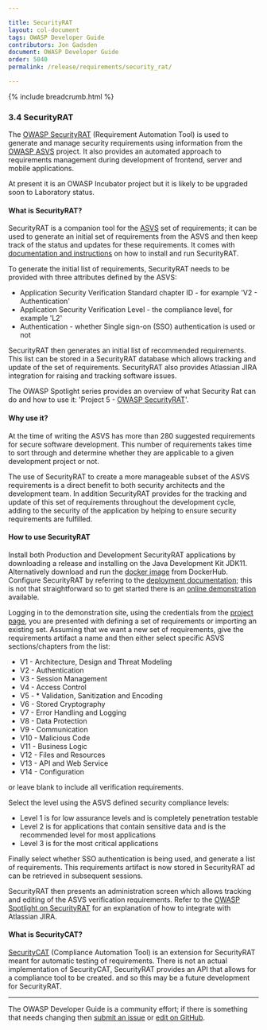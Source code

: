 ```yaml
---

title: SecurityRAT
layout: col-document
tags: OWASP Developer Guide
contributors: Jon Gadsden
document: OWASP Developer Guide
order: 5040
permalink: /release/requirements/security_rat/

---
```


{% include breadcrumb.html %}

### 3.4 SecurityRAT

The [OWASP SecurityRAT][srat] (Requirement Automation Tool) is used to generate and manage security requirements
using information from the [OWASP ASVS][asvs] project.
It also provides an automated approach to requirements management
during development of frontend, server and mobile applications.

At present it is an OWASP Incubator project but it is likely to be upgraded soon to Laboratory status.

#### What is SecurityRAT?

SecurityRAT is a companion tool for the [ASVS][asvs] set of requirements;
it can be used to generate an initial set of requirements from the ASVS
and then keep track of the status and updates for these requirements.
It comes with [documentation and instructions][sratdocs] on how to install and run SecurityRAT.

To generate the initial list of requirements, SecurityRAT needs to be provided with three attributes defined by the ASVS:

* Application Security Verification Standard chapter ID - for example 'V2 - Authentication'
* Application Security Verification Level - the compliance level, for example 'L2'
* Authentication - whether Single sign-on (SSO) authentication is used or not

SecurityRAT then generates an initial list of recommended requirements.
This list can be stored in a SecurityRAT database which allows tracking and update of the set of requirements.
SecurityRAT also provides Atlassian JIRA integration for raising and tracking software issues.

The OWASP Spotlight series provides an overview of what Security Rat can do and how to use it:
'Project 5 - [OWASP SecurityRAT][spotlight05]'.

#### Why use it?

At the time of writing the ASVS has more than 280 suggested requirements for secure software development.
This number of requirements takes time to sort through and determine whether
they are applicable to a given development project or not.

The use of SecurityRAT to create a more manageable subset of the ASVS requirements is a direct benefit to both
security architects and the development team.
In addition SecurityRAT provides for the tracking and update of this set of requirements throughout the development cycle,
adding to the security of the application by helping to ensure security requirements are fulfilled.

#### How to use SecurityRAT

Install both Production and Development SecurityRAT applications by
downloading a release and installing on the Java Development Kit JDK11.
Alternatively download and run the [docker image][sratdocker] from DockerHub.
Configure SecurityRAT by referring to the [deployment documentation][sratdeploy]; this is not that straightforward
so to get started there is an [online demonstration][sratdemo] available.

Logging in to the demonstration site, using the credentials from the [project page][srat],
you are presented with defining a set of requirements or importing an existing set.
Assuming that we want a new set of requirements, give the requirements artifact a name and then
either select specific ASVS sections/chapters from the list:

* V1 - Architecture, Design and Threat Modeling
* V2 - Authentication
* V3 - Session Management
* V4 - Access Control
* V5 - * Validation, Sanitization and Encoding
* V6 - Stored Cryptography
* V7 - Error Handling and Logging
* V8 - Data Protection
* V9 - Communication
* V10 - Malicious Code
* V11 - Business Logic
* V12 - Files and Resources
* V13 - API and Web Service
* V14 - Configuration

or leave blank to include all verification requirements.

Select the level using the ASVS defined security compliance levels:

* Level 1 is for low assurance levels and is completely penetration testable
* Level 2 is for applications that contain sensitive data and is the recommended level for most applications
* Level 3 is for the most critical applications

Finally select whether SSO authentication is being used, and generate a list of requirements.
This requirements artifact is now stored in SecurityRAT ad can be retrieved in subsequent sessions.

SecurityRAT then presents an administration screen which allows tracking and editing of the ASVS verification requirements.
Refer to the [OWASP Spotlight on SecurityRAT][spotlight05] for an explanation of how to integrate with Atlassian JIRA.

#### What is SecurityCAT?

[SecurityCAT][scat] (Compliance Automation Tool) is an extension for SecurityRAT meant for automatic testing of requirements.
There is not an actual implementation of SecurityCAT,
SecurityRAT provides an API that allows for a compliance tool to be created.
and so this may be a future development for SecurityRAT.

----

The OWASP Developer Guide is a community effort; if there is something that needs changing
then [submit an issue][issue0504] or [edit on GitHub][edit0504].

[asvs]: https://owasp.org/www-project-application-security-verification-standard/
[edit0504]: https://github.com/OWASP/www-project-developer-guide/blob/main/draft/05-requirements/04-security-rat.md
[issue0504]: https://github.com/OWASP/www-project-developer-guide/issues/new?labels=content&template=request.md&title=Update:%2005-requirements/04-security-rat
[spotlight05]: https://youtu.be/HiaHXtzJ3DE
[scat]: https://securityrat.github.io/int_securitycat.html#securitycat
[srat]: https://owasp.org/www-project-securityrat/
[sratdemo]: https://securityrat.org/
[sratdeploy]: https://securityrat.github.io/depl_production.html
[sratdocker]: https://hub.docker.com/r/securityrat/securityrat
[sratdocs]: https://securityrat.github.io/
